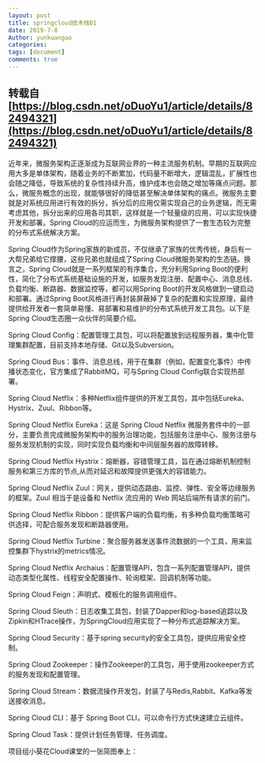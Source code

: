 ```yaml
---
layout: post
title: springcloud技术栈01
date: 2019-7-8
Author: yunkuangao
categories: 
tags: [document]
comments: true
---
```


## 转载自[https://blog.csdn.net/oDuoYu1/article/details/82494321](https://blog.csdn.net/oDuoYu1/article/details/82494321)

近年来，微服务架构正逐渐成为互联网业界的一种主流服务机制。早期的互联网应用大多是单体架构，随着业务的不断累加，代码量不断增大，逻辑混乱，扩展性也会随之降低，导致系统的复杂性持续升高，维护成本也会随之增加等痛点问题。那么，微服务概念的出现，就能够很好的降低甚至解决单体架构的痛点。微服务主要就是对系统应用进行有效的拆分，拆分后的应用仅需实现自己的业务逻辑，而无需考虑其他，拆分出来的应用各司其职，这样就是一个轻量级的应用，可以实现快捷开发和部署。Spring Cloud的应运而生，为微服务架构提供了一套生态较为完整的分布式系统解决方案。

Spring Cloud作为Spring家族的新成员，不仅继承了家族的优秀传统，身后有一大帮兄弟给它撑腰，这些兄弟也就组成了Spring Cloud微服务架构的生态链。换言之，Spring Cloud就是一系列框架的有序集合，充分利用Spring Boot的便利性，简化了分布式系统基础设施的开发，如服务发现注册、配置中心、消息总线、负载均衡、断路器、数据监控等，都可以用Spring Boot的开发风格做到一键启动和部署。通过Spring Boot风格进行再封装屏蔽掉了复杂的配置和实现原理，最终提供给开发者一套简单易懂、易部署和易维护的分布式系统开发工具包。以下是Spring Cloud生态圈一众伙伴的简要介绍。

Spring Cloud Config：配置管理工具包，可以将配置放到远程服务器，集中化管理集群配置，目前支持本地存储、Git以及Subversion。

Spring Cloud Bus：事件、消息总线，用于在集群（例如，配置变化事件）中传播状态变化，官方集成了RabbitMQ，可与Spring Cloud Config联合实现热部署。

Spring Cloud Netflix：多种Netflix组件提供的开发工具包，其中包括Eureka、Hystrix、Zuul、Ribbon等。

Spring Cloud Netflix Eureka：这是 Spring Cloud Netflix 微服务套件中的一部分，主要负责完成微服务架构中的服务治理功能，包括服务注册中心、服务注册与服务发现机制的实现，同时实现负载均衡和中间层服务器的故障转移。

Spring Cloud Netflix Hystrix：熔断器，容错管理工具，旨在通过熔断机制控制服务和第三方库的节点,从而对延迟和故障提供更强大的容错能力。

Spring Cloud Netflix Zuul：网关，提供动态路由、监控、弹性、安全等边缘服务的框架。Zuul 相当于是设备和 Netflix 流应用的 Web 网站后端所有请求的前门。

Spring Cloud Netflix Ribbon：提供客户端的负载均衡，有多种负载均衡策略可供选择，可配合服务发现和断路器使用。

Spring Cloud Netflix Turbine：聚合服务器发送事件流数据的一个工具，用来监控集群下hystrix的metrics情况。

Spring Cloud Netflix Archaius：配置管理API，包含一系列配置管理API，提供动态类型化属性、线程安全配置操作、轮询框架、回调机制等功能。

Spring Cloud Feign：声明式、模板化的服务调用组件。

Spring Cloud Sleuth：日志收集工具包，封装了Dapper和log-based追踪以及Zipkin和HTrace操作，为SpringCloud应用实现了一种分布式追踪解决方案。

Spring Cloud Security：基于spring security的安全工具包，提供应用安全控制。

Spring Cloud Zookeeper：操作Zookeeper的工具包，用于使用zookeeper方式的服务发现和配置管理。

Spring Cloud Stream：数据流操作开发包，封装了与Redis,Rabbit、Kafka等发送接收消息。

Spring Cloud CLI：基于 Spring Boot CLI，可以命令行方式快速建立云组件。

Spring Cloud Task：提供计划任务管理、任务调度。

项目组小葵花Cloud课堂的一张简图奉上：

[](https://img-blog.csdn.net/2018090714084956?watermark/2/text/aHR0cHM6Ly9ibG9nLmNzZG4ubmV0L29EdW9ZdTE=/font/5a6L5L2T/fontsize/400/fill/I0JBQkFCMA==/dissolve/70)